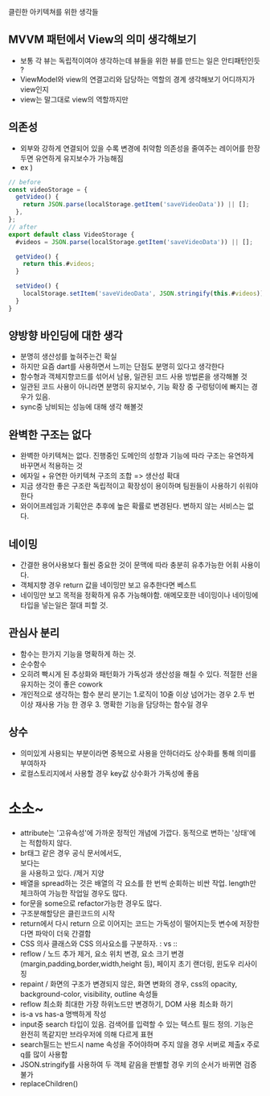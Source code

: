 클린한 아키텍쳐를 위한 생각들

## MVVM 패턴에서 View의 의미 생각해보기

- 보통 각 뷰는 독립적이여야 생각하는데 뷰들을 위한 뷰를 만드는 일은 안티패턴인듯 ?
- ViewModel와 view의 연결고리와 담당하는 역할의 경계 생각해보기 어디까지가 view인지
- view는 말그대로 view의 역할까지만

## 의존성

- 외부와 강하게 연결되어 있을 수록 변경에 취약함 의존성을 줄여주는 레이어를 한장두면 유연하게 유지보수가 가능해짐
- ex )

```javascript
// before
const videoStorage = {
  getVideo() {
    return JSON.parse(localStorage.getItem('saveVideoData')) || [];
  },
};
// after
export default class VideoStorage {
  #videos = JSON.parse(localStorage.getItem('saveVideoData')) || [];

  getVideo() {
    return this.#videos;
  }

  setVideo() {
    localStorage.setItem('saveVideoData', JSON.stringify(this.#videos));
  }
}
```

## 양방향 바인딩에 대한 생각

- 분명히 생산성를 높혀주는건 확실
- 하지만 요즘 dart를 사용하면서 느끼는 단점도 분명히 있다고 생각한다
- 함수형과 객체지향코드를 섞어서 남용, 일관된 코드 사용 방법론을 생각해볼 것
- 일관된 코드 사용이 아니라면 분명히 유지보수, 기능 확장 중 구렁텅이에 빠지는 경우가 있음.
- sync중 낭비되는 성능에 대해 생각 해볼것

## 완벽한 구조는 없다

- 완벽한 아키텍쳐는 없다. 진행중인 도메인의 성향과 기능에 따라 구조는 유연하게 바꾸면서 적용하는 것
- 에자일 + 유연한 아키텍쳐 구조의 조합 => 생산성 확대
- 지금 생각한 좋은 구조란 독립적이고 확장성이 용이하며 팀원들이 사용하기 쉬워야 한다
- 와이어프레임과 기획안은 추후에 높은 확률로 변경된다. 변하지 않는 서비스는 없다.

## 네이밍

- 간결한 용어사용보다 훨씬 중요한 것이 문맥에 따라 충분히 유추가능한 어휘 사용이다.
- 객체지향 경우 return 값을 네이밍만 보고 유추한다면 베스트
- 네이밍만 보고 목적을 정확하게 유추 가능해야함. 애메모호한 네이밍이나 네이밍에 타입을 넣는일은 절대 피할 것.

## 관심사 분리

- 함수는 한가지 기능을 명확하게 하는 것.
- 순수함수
- 오히려 빡시게 된 추상화와 패턴화가 가독성과 생산성을 해칠 수 있다. 적절한 선을 유지하는 것이 좋은 cowork
- 개인적으로 생각하는 함수 분리 분기는 1.로직이 10줄 이상 넘어가는 경우 2.두 번 이상 재사용 가능 한 경우 3. 명확한 기능을 담당하는 함수일 경우

## 상수

- 의미있게 사용되는 부분이라면 중복으로 사용을 안하더라도 상수화를 통해 의미를 부여하자
- 로컬스토리지에서 사용할 경우 key값 상수화가 가독성에 좋음

# 소소~

- attribute는 '고유속성'에 가까운 정적인 개념에 가깝다. 동적으로 변하는 '상태'에는 적합하지 않다.
- br태그 같은 경우 공식 문서에서도, <br />보다는 <br>을 사용하고 있다. /제거 지양
- 배열을 spread하는 것은 배열의 각 요소를 한 번씩 순회하는 비싼 작업. length만 체크하여 가능한 작업일 경우도 많다.
- for문을 some으로 refactor가능한 경우도 많다.
- 구조분해할당은 클린코드의 시작
- return에서 다시 return 으로 이어지는 코드는 가독성이 떨어지는듯 변수에 저장한다면 파악이 더욱 간결함
- CSS 의사 클래스와 CSS 의사요소를 구분하자. : vs ::
- reflow / 노드 추가 제거, 요소 위치 변경, 요소 크기 변경 (margin,padding,border,width,height 등), 페이지 초기 랜더링, 윈도우 리사이징
- repaint / 화면의 구조가 변경되지 않은, 화면 변화의 경우, css의 opacity, background-color, visibility, outline 속성들
- reflow 최소화 최대한 가장 하위노드만 변경하기, DOM 사용 최소화 하기
- is-a vs has-a 명백하게 작성
- input중 search 타입이 있음. 검색어를 입력할 수 있는 텍스트 필드 정의. 기능은 완전히 똑같지만 브라우저에 의해 다르게 표현
- search필드는 반드시 name 속성을 주어야하며 주지 않을 경우 서버로 제출x 주로q를 많이 사용함
- JSON.stringify를 사용하여 두 객체 같음을 판별할 경우 키의 순서가 바뀌면 검증 불가
- replaceChildren()

